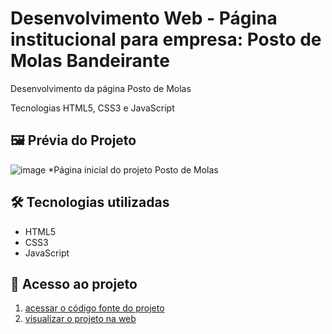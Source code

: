 # Desenvolvimento Web - Página institucional para empresa: Posto de Molas Bandeirante 

Desenvolvimento da página Posto de Molas

Tecnologias HTML5, CSS3 e JavaScript

## 🖼 Prévia do Projeto 
![image](https://github.com/user-attachments/assets/2436bf7d-297b-49a6-b5ab-ff9be14a5821)
*Página inicial do projeto Posto de Molas

## 🛠 Tecnologias utilizadas

- HTML5
- CSS3
- JavaScript

## 📁 Acesso ao projeto

1. [acessar o código fonte do projeto](https://github.com/viniciusalmeidaalves/projeto-web-posto-de-molas-bandeirante)
2. [visualizar o projeto na web](https://projeto-web-posto-de-molas-bandeirante.vercel.app/)
